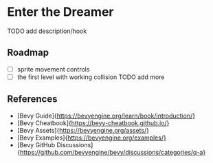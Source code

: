 # Enter the Dreamer

TODO add description/hook

## Roadmap

- [ ] sprite movement controls
- [ ] the first level with working collision
TODO add more

## References

- [Bevy Guide]{https://bevyengine.org/learn/book/introduction/}
- [Bevy Cheatbook]{https://bevy-cheatbook.github.io/}
- [Bevy Assets]{https://bevyengine.org/assets/}
- [Bevy Examples]{https://bevyengine.org/examples/}
- [Bevy GitHub Discussions]{https://github.com/bevyengine/bevy/discussions/categories/q-a}
